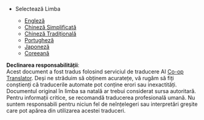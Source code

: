 <!--
CO_OP_TRANSLATOR_METADATA:
{
  "original_hash": "b918f72764505b503a4c2889a438b8d7",
  "translation_date": "2025-05-20T11:24:55+00:00",
  "source_file": "docs/_navbar.md",
  "language_code": "ro"
}
-->
* Selectează Limba

    * [Engleză](../../../../../../..)
    * [Chineză Simplificată](../../../../../../../translations/cn)
    * [Chineză Tradițională](../../../../../../../translations/tw)
    * [Portugheză](../../../../../../../translations/pt-br)
    * [Japoneză](../../../../../../../translations/ja-jp)
    * [Coreeană](../../../../../../../translations/ko)

**Declinarea responsabilității**:  
Acest document a fost tradus folosind serviciul de traducere AI [Co-op Translator](https://github.com/Azure/co-op-translator). Deși ne străduim să obținem acuratețe, vă rugăm să fiți conștienți că traducerile automate pot conține erori sau inexactități. Documentul original în limba sa natală ar trebui considerat sursa autoritară. Pentru informații critice, se recomandă traducerea profesională umană. Nu suntem responsabili pentru niciun fel de neînțelegeri sau interpretări greșite care pot apărea din utilizarea acestei traduceri.